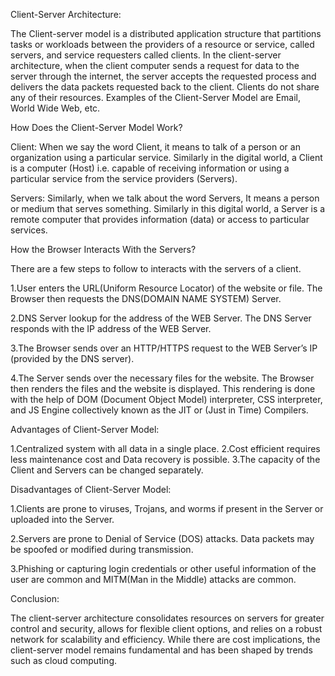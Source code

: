 <!-- Generate a file named 'client-server.md' and provide an explanation specifically focusing on the client-server architecture. -->

Client-Server Architecture:

The Client-server model is a distributed application structure that partitions tasks or workloads between the providers of a resource or service, called servers, and service requesters called clients. In the client-server architecture, when the client computer sends a request for data to the server through the internet, the server accepts the requested process and delivers the data packets requested back to the client. Clients do not share any of their resources. Examples of the Client-Server Model are Email, World Wide Web, etc.


How Does the Client-Server Model Work?

Client: When we say the word Client, it means to talk of a person or an organization using a particular service. Similarly in the digital world, a Client is a computer (Host) i.e. capable of receiving information or using a particular service from the service providers (Servers).

Servers: Similarly, when we talk about the word Servers, It means a person or medium that serves something. Similarly in this digital world, a Server is a remote computer that provides information (data) or access to particular services.



How the Browser Interacts With the Servers?

There are a few steps to follow to interacts with the servers of a client.

1.User enters the URL(Uniform Resource Locator) of the website or file. The Browser then requests the DNS(DOMAIN NAME SYSTEM) Server.

2.DNS Server lookup for the address of the WEB Server.
The DNS Server responds with the IP address of the WEB Server.

3.The Browser sends over an HTTP/HTTPS request to the WEB Server’s IP (provided by the DNS server).

4.The Server sends over the necessary files for the website.
The Browser then renders the files and the website is displayed. This rendering is done with the help of DOM (Document Object Model) interpreter, CSS interpreter, and JS Engine collectively known as the JIT or (Just in Time) Compilers.


Advantages of Client-Server Model:

1.Centralized system with all data in a single place.
2.Cost efficient requires less maintenance cost and Data recovery is possible.
3.The capacity of the Client and Servers can be changed separately.


Disadvantages of Client-Server Model:

1.Clients are prone to viruses, Trojans, and worms if present in the Server or uploaded into the Server.

2.Servers are prone to Denial of Service (DOS) attacks.
Data packets may be spoofed or modified during transmission.

3.Phishing or capturing login credentials or other useful information of the user are common and MITM(Man in the Middle) attacks are common.



Conclusion:

The client-server architecture consolidates resources on servers for greater control and security, allows for flexible client options, and relies on a robust network for scalability and efficiency. While there are cost implications, the client-server model remains fundamental and has been shaped by trends such as cloud computing.




